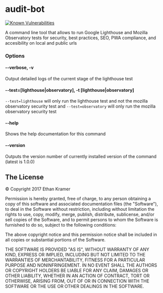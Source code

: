 # audit-bot
                
[![Known Vulnerabilities](https://snyk.io/test/github/ekdevdes/audit-bot/badge.svg?targetFile=package.json)](https://snyk.io/test/github/ekdevdes/audit-bot?targetFile=package.json)

A command line tool that allows to run Google Lighthouse and Mozilla Observatory tests for security, best practices, SEO, PWA compliance, and accesibility on local and public urls

### Options

#### --verbose, -v
Output detailed logs of the current stage of the lighthouse test

#### --test=[lighthouse|observatory], -t [lighthouse|observatory]
`--test=lighthouse` will only run the lighthouse test and not the mozilla observatory security test and `--test=observatory` will only run the mozilla observatory security test

#### --help
Shows the help documentation for this command

#### --version
Outputs the version number of currently installed version of the command (latest is 1.0.0)

## The License

&copy; Copyright 2017 Ethan Kramer

Permission is hereby granted, free of charge, to any person obtaining a copy of this software and associated documentation files (the "Software"), to deal in the Software without restriction, including without limitation the rights to use, copy, modify, merge, publish, distribute, sublicense, and/or sell copies of the Software, and to permit persons to whom the Software is furnished to do so, subject to the following conditions:

The above copyright notice and this permission notice shall be included in all copies or substantial portions of the Software.

THE SOFTWARE IS PROVIDED "AS IS", WITHOUT WARRANTY OF ANY KIND, EXPRESS OR IMPLIED, INCLUDING BUT NOT LIMITED TO THE WARRANTIES OF MERCHANTABILITY, FITNESS FOR A PARTICULAR PURPOSE AND NONINFRINGEMENT. IN NO EVENT SHALL THE AUTHORS OR COPYRIGHT HOLDERS BE LIABLE FOR ANY CLAIM, DAMAGES OR OTHER LIABILITY, WHETHER IN AN ACTION OF CONTRACT, TORT OR OTHERWISE, ARISING FROM, OUT OF OR IN CONNECTION WITH THE SOFTWARE OR THE USE OR OTHER DEALINGS IN THE SOFTWARE.
